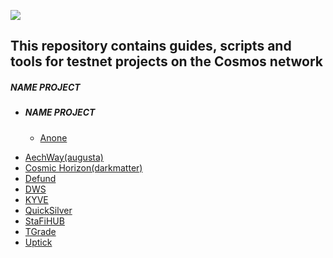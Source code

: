 ![](https://github.com/nodersteam/picture/blob/main/og-image.jpg?raw=true)

This repository contains guides, scripts and tools for testnet projects on the Cosmos network
---------------------------------------------------------------------------------------------

##### NAME PROJECT

- ##### NAME PROJECT
    + [Anone](https://github.com/nodersteam/cosmostestnet/tree/main/anone-testnet-1)
+ [AechWay(augusta)](https://github.com/nodersteam/cosmostestnet/tree/main/archway-augusta-1)
+ [Cosmic Horizon(darkmatter)](https://github.com/nodersteam/cosmostestnet/tree/main/cosmichorizon-darkmatter)
+ [Defund](http://sabaka.net)
+ [DWS](http://sabaka.net)
+ [KYVE](http://sabaka.net)
+ [QuickSilver](http://sabaka.net)
+ [StaFiHUB](http://sabaka.net)
+ [TGrade](http://sabaka.net)
+ [Uptick](http://sabaka.net)

